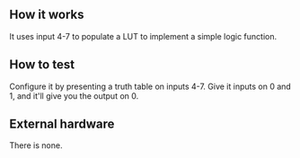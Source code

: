 <!---

This file is used to generate your project datasheet. Please fill in the information below and delete any unused
sections.

You can also include images in this folder and reference them in the markdown. Each image must be less than
512 kb in size, and the combined size of all images must be less than 1 MB.
-->

## How it works

It uses input 4-7 to populate a LUT to implement a simple logic function.

## How to test

Configure it by presenting a truth table on inputs 4-7. Give it inputs on 0 and 1, and it'll give you the output on 0.

## External hardware

There is none.
